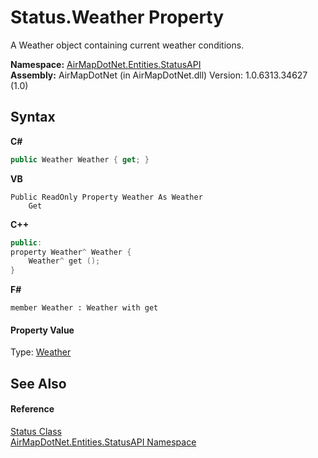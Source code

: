 # Status.Weather Property 
 

A Weather object containing current weather conditions.

**Namespace:**&nbsp;<a href="12320c3a-5c84-cb32-046c-dfe03d44c547">AirMapDotNet.Entities.StatusAPI</a><br />**Assembly:**&nbsp;AirMapDotNet (in AirMapDotNet.dll) Version: 1.0.6313.34627 (1.0)

## Syntax

**C#**<br />
``` C#
public Weather Weather { get; }
```

**VB**<br />
``` VB
Public ReadOnly Property Weather As Weather
	Get
```

**C++**<br />
``` C++
public:
property Weather^ Weather {
	Weather^ get ();
}
```

**F#**<br />
``` F#
member Weather : Weather with get

```


#### Property Value
Type: <a href="795fa80d-48e7-5ef8-90e2-8415851a710b">Weather</a>

## See Also


#### Reference
<a href="ff75423a-8d6c-9dca-21af-66fff78dbb5d">Status Class</a><br /><a href="12320c3a-5c84-cb32-046c-dfe03d44c547">AirMapDotNet.Entities.StatusAPI Namespace</a><br />